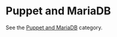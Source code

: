 # Puppet and MariaDB

See the [Puppet and MariaDB](/en/automated-mariadb-deployment-and-administration-puppet-and-mariadb/) category.